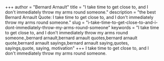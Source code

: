+++
author = "Bernard Arnault"
title = "I take time to get close to, and I don't immediately throw my arms round someone."
description = "the best Bernard Arnault Quote: I take time to get close to, and I don't immediately throw my arms round someone."
slug = "i-take-time-to-get-close-to-and-i-dont-immediately-throw-my-arms-round-someone"
keywords = "I take time to get close to, and I don't immediately throw my arms round someone.,bernard arnault,bernard arnault quotes,bernard arnault quote,bernard arnault sayings,bernard arnault saying,quotes, sayings,quote, saying, motivation"
+++
I take time to get close to, and I don't immediately throw my arms round someone.
